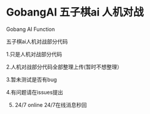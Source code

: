 # GobangAI 五子棋ai 人机对战
Gobang AI  Function

五子棋ai人机对战部分代码

1.只是人机对战部分代码

2.人机对战部分代码全部整理上传(暂时不想整理）

3.暂未测试是否有bug

4.有问题请在issues提出

5. 24/7 online 24/7在线消息秒回


